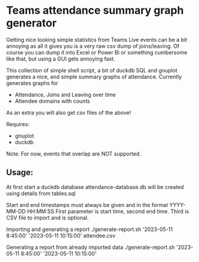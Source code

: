 # Teams attendance summary graph generator

Getting nice looking simple statistics from Teams Live events can be a bit annoying as 
all it gives you is a very raw csv dump of joins/leaving. Of course you can dump it into Excel or
Power Bi or something cumbersome like that, but using a GUI gets annoying fast.

This collection of simple shell script, a bit of duckdb SQL and gnuplot generates a nice, and
simple summary graphs of attendance. Currently generates graphs for

* Attendance, Joins and Leaving over time
* Attendee domains with counts

As an extra you will also get csv files of the above!

Requires:
* gnuplot
* duckdb

Note: For now, events that overlap are NOT supported.

## Usage:

At first start a duckdb database attendance-database.db will be created using details from tables.sql

Start and end timestamps must always be given and in the format YYYY-MM-DD HH:MM:SS
First parameter is start time, second end time. Third is CSV file to import and is optional.

Importing and generating a report
    ./generate-report.sh '2023-05-11 8:45:00' '2023-05-11 10:15:00' attendee.csv

Generating a report from already imported data
    ./generate-report.sh '2023-05-11 8:45:00' '2023-05-11 10:15:00'

